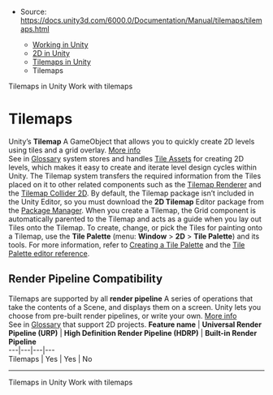 * Source: https://docs.unity3d.com/6000.0/Documentation/Manual/tilemaps/tilemaps.html

  * [Working in Unity](https://docs.unity3d.com/6000.0/Documentation/Manual/working-in-unity.html)
  * [2D in Unity](https://docs.unity3d.com/6000.0/Documentation/Manual/Unity2D.html)
  * [Tilemaps in Unity](https://docs.unity3d.com/6000.0/Documentation/Manual/tilemaps/tilemaps-landing.html)
  * Tilemaps


[](https://docs.unity3d.com/6000.0/Documentation/Manual/tilemaps/tilemaps-landing.html)
Tilemaps in Unity
[](https://docs.unity3d.com/6000.0/Documentation/Manual/tilemaps/work-with-tilemaps/work-with-tilemaps-landing.html)
Work with tilemaps
# Tilemaps
Unity’s **Tilemap** A GameObject that allows you to quickly create 2D levels using tiles and a grid overlay. [More info](https://docs.unity3d.com/6000.0/Documentation/Manual/tilemaps/work-with-tilemaps/tilemap-reference.html)  
See in [Glossary](https://docs.unity3d.com/6000.0/Documentation/Manual/Glossary.html#Tilemap) system stores and handles [Tile Assets](https://docs.unity3d.com/6000.0/Documentation/Manual/tilemaps/tiles-for-tilemaps/tile-asset-reference.html) for creating 2D levels, which makes it easy to create and iterate level design cycles within Unity. The Tilemap system transfers the required information from the Tiles placed on it to other related components such as the [Tilemap Renderer](https://docs.unity3d.com/6000.0/Documentation/Manual/tilemaps/work-with-tilemaps/tilemap-renderer-reference.html) and the [Tilemap Collider 2D](https://docs.unity3d.com/6000.0/Documentation/Manual/tilemaps/work-with-tilemaps/tilemap-collider-2d-reference.html).
By default, the Tilemap package isn’t included in the Unity Editor, so you must download the **2D Tilemap** Editor package from the [Package Manager](https://docs.unity3d.com/6000.0/Documentation/Manual/Packages.html).
When you create a Tilemap, the Grid component is automatically parented to the Tilemap and acts as a guide when you lay out Tiles onto the Tilemap. To create, change, or pick the Tiles for painting onto a Tilemap, use the **Tile Palette** (menu: **Window** > **2D** > **Tile Palette**) and its tools. For more information, refer to [Creating a Tile Palette](https://docs.unity3d.com/6000.0/Documentation/Manual/tilemaps/tile-palettes/create-tile-palette.html) and the [Tile Palette editor reference](https://docs.unity3d.com/6000.0/Documentation/Manual/tilemaps/tile-palettes/tile-palette-editor-reference.html).
## Render Pipeline Compatibility
Tilemaps are supported by all **render pipeline** A series of operations that take the contents of a Scene, and displays them on a screen. Unity lets you choose from pre-built render pipelines, or write your own. [More info](https://docs.unity3d.com/6000.0/Documentation/Manual/render-pipelines.html)  
See in [Glossary](https://docs.unity3d.com/6000.0/Documentation/Manual/Glossary.html#Renderpipeline) that support 2D projects.
**Feature name** | **Universal Render Pipeline (URP)** | **High Definition Render Pipeline (HDRP)** | **Built-in Render Pipeline**  
---|---|---|---  
Tilemaps | Yes | Yes | No  
* * *
[](https://docs.unity3d.com/6000.0/Documentation/Manual/tilemaps/tilemaps-landing.html)
Tilemaps in Unity
[](https://docs.unity3d.com/6000.0/Documentation/Manual/tilemaps/work-with-tilemaps/work-with-tilemaps-landing.html)
Work with tilemaps
